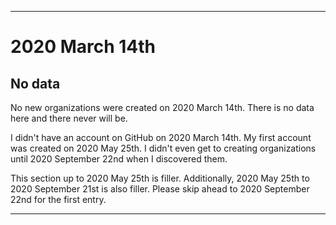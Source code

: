 
***

# 2020 March 14th

## No data

No new organizations were created on 2020 March 14th. There is no data here and there never will be.

I didn't have an account on GitHub on 2020 March 14th. My first account was created on 2020 May 25th. I didn't even get to creating organizations until 2020 September 22nd when I discovered them.

This section up to 2020 May 25th is filler. Additionally, 2020 May 25th to 2020 September 21st is also filler. Please skip ahead to 2020 September 22nd for the first entry.

***
